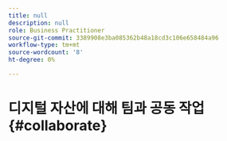 ```yaml
---
title: null
description: null
role: Business Practitioner
source-git-commit: 3389908e3ba085362b48a18cd3c106e658484a96
workflow-type: tm+mt
source-wordcount: '8'
ht-degree: 0%

---
```



# 디지털 자산에 대해 팀과 공동 작업 {#collaborate}

